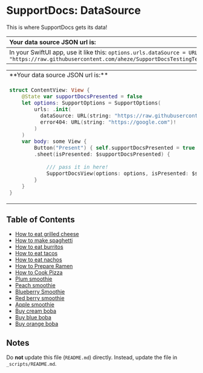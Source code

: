 # SupportDocs: DataSource
This is where SupportDocs gets its data!

**Your data source JSON url is:** | <a id="datasource_url" href="https://raw.githubusercontent.com/aheze/SupportDocsTestingTemplate3/DataSource/_data/supportdocs_datasource.json">https://raw.githubusercontent.com/aheze/SupportDocsTestingTemplate3/DataSource/_data/supportdocs_datasource.json</a>
| :-- | :-- |
| In your SwiftUI app, use it like this: `options.urls.dataSource = URL(string: "https://raw.githubusercontent.com/aheze/SupportDocsTestingTemplate3/DataSource/_data/supportdocs_datasource.json")!` |

<table>
    <tr>
        <td>
        **Your data source JSON url is:**
        </td>
        <td>
        <a id="datasource_url" href="https://raw.githubusercontent.com/aheze/SupportDocsTestingTemplate3/DataSource/_data/supportdocs_datasource.json">https://raw.githubusercontent.com/aheze/SupportDocsTestingTemplate3/DataSource/_data/supportdocs_datasource.json</a>
        </td>
    </tr>
<tr>
<td>

  ```Swift
  struct ContentView: View {
      @State var supportDocsPresented = false
      let options: SupportOptions = SupportOptions(
          urls: .init(
            dataSource: URL(string: "https://raw.githubusercontent.com/hkamran80/SupportDocs/DataSource/_data/data.json")!,
            error404: URL(string: "https://google.com")!
          )
      )
      var body: some View {
          Button("Present") { self.supportDocsPresented = true }
          .sheet(isPresented: $supportDocsPresented) {
            
              /// pass it in here!
              SupportDocsView(options: options, isPresented: $supportDocsPresented)
          }
      }
  }
  ```
</td>
<td>

 ```Swift
  struct ContentView: View {
      @State var supportDocsPresented = false
      let options: SupportOptions = SupportOptions(
          urls: .init(
            dataSource: URL(string: "https://raw.githubusercontent.com/hkamran80/SupportDocs/DataSource/_data/data.json")!,
            error404: URL(string: "https://google.com")!
          )
      )
      var body: some View {
          Button("Present") { self.supportDocsPresented = true }
          .sheet(isPresented: $supportDocsPresented) {
            
              /// pass it in here!
              SupportDocsView(options: options, isPresented: $supportDocsPresented)
          }
      }
  }
  ```
</td>
</tr>
</table>

## Table of Contents
- [How to eat grilled cheese](https://aheze.github.io/SupportDocsTestingTemplate3/Sample-FastFood/HowToEatGrilledCheese)
- [How to make spaghetti](https://aheze.github.io/SupportDocsTestingTemplate3/Sample-FastFood/HowToMakeSpaghetti)
- [How to eat burritos](https://aheze.github.io/SupportDocsTestingTemplate3/Sample-FastFood/HowToEatBurritos)
- [How to eat tacos](https://aheze.github.io/SupportDocsTestingTemplate3/Sample-FastFood/HowToEatTacos)
- [How to eat nachos](https://aheze.github.io/SupportDocsTestingTemplate3/Sample-FastFood/HowToEatNachos)
- [How to Prepare Ramen](https://aheze.github.io/SupportDocsTestingTemplate3/Sample-FastFood/HowToPrepareRamen)
- [How to Cook Pizza](https://aheze.github.io/SupportDocsTestingTemplate3/Sample-FastFood/HowToCookPizza)
- [Plum smoothie](https://aheze.github.io/SupportDocsTestingTemplate3/Sample-Smoothies/Plum)
- [Peach smoothie](https://aheze.github.io/SupportDocsTestingTemplate3/Sample-Smoothies/Peach)
- [Blueberry Smoothie](https://aheze.github.io/SupportDocsTestingTemplate3/Sample-Smoothies/Blueberry)
- [Red berry smoothie](https://aheze.github.io/SupportDocsTestingTemplate3/Sample-Smoothies/RedBerries)
- [Apple smoothie](https://aheze.github.io/SupportDocsTestingTemplate3/Sample-Smoothies/Apple)
- [Buy cream boba](https://aheze.github.io/SupportDocsTestingTemplate3/Sample-Boba/BuyCreamBoba)
- [Buy blue boba](https://aheze.github.io/SupportDocsTestingTemplate3/Sample-Boba/BuyBlueBoba)
- [Buy orange boba](https://aheze.github.io/SupportDocsTestingTemplate3/Sample-Boba/BuyOrangeBoba)


## Notes
Do **not** update this file (`README.md`) directly. Instead, update the file in `_scripts/README.md`.